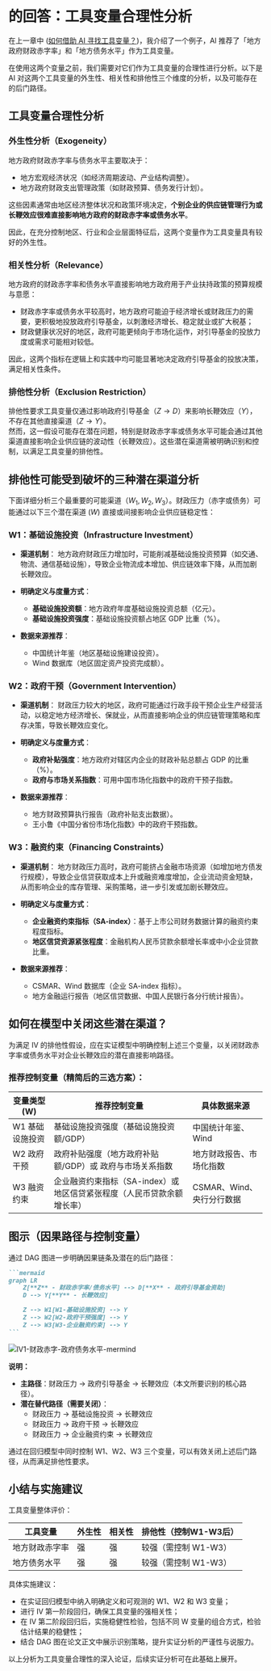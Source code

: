 # 的回答：工具变量合理性分析

在上一章中 ([如何借助 AI 寻找工具变量？](08_findit_IV_example.html))，我介绍了一个例子，AI 推荐了「地方政府财政赤字率」和「地方债务水平」作为工具变量。

在使用这两个变量之前，我们需要对它们作为工具变量的合理性进行分析。以下是 AI 对这两个工具变量的外生性、相关性和排他性三个维度的分析，以及可能存在的后门路径。


## 工具变量合理性分析

### 外生性分析（Exogeneity）

地方政府财政赤字率与债务水平主要取决于：

- 地方宏观经济状况（如经济周期波动、产业结构调整）。
- 地方政府财政支出管理政策（如财政预算、债务发行计划）。

这些因素通常由地区经济整体状况和政策环境决定，**个别企业的供应链管理行为或长鞭效应很难直接影响地方政府的财政赤字率或债务水平**。

因此，在充分控制地区、行业和企业层面特征后，这两个变量作为工具变量具有较好的外生性。

### 相关性分析（Relevance）

地方政府的财政赤字率和债务水平直接影响地方政府用于产业扶持政策的预算规模与意愿：

- 财政赤字率或债务水平较高时，地方政府可能迫于经济增长或财政压力的需要，更积极地投放政府引导基金，以刺激经济增长、稳定就业或扩大税基；
- 财政健康状况好的地区，政府可能更倾向于市场化运作，对引导基金的投放力度或需求可能相对较低。

因此，这两个指标在逻辑上和实践中均可能显著地决定政府引导基金的投放决策，满足相关性条件。

### 排他性分析（Exclusion Restriction）

排他性要求工具变量仅通过影响政府引导基金（$Z \rightarrow D$）来影响长鞭效应（$Y$），不存在其他直接渠道（$Z \rightarrow Y$）。  
然而，这一假设可能存在潜在问题，特别是财政赤字率或债务水平可能会通过其他渠道直接影响企业供应链的波动性（长鞭效应）。这些潜在渠道需被明确识别和控制，以满足工具变量的排他性。


## 排他性可能受到破坏的三种潜在渠道分析

下面详细分析三个最重要的可能渠道（$W_1, W_2, W_3$）。财政压力（赤字或债务）可能通过以下三个潜在渠道 ($W$) 直接或间接影响企业供应链稳定性：

### W1：基础设施投资（Infrastructure Investment）

- **渠道机制**：
  地方政府财政压力增加时，可能削减基础设施投资预算（如交通、物流、通信基础设施），导致企业物流成本增加、供应链效率下降，从而加剧长鞭效应。

- **明确定义与度量方式**：
  - **基础设施投资额**：地方政府年度基础设施投资总额（亿元）。
  - **基础设施投资强度**：基础设施投资额占地区 GDP 比重（%）。

- **数据来源推荐**：
  - 中国统计年鉴（地区基础设施建设投资）。
  - Wind 数据库（地区固定资产投资完成额）。



### W2：政府干预（Government Intervention）

- **渠道机制**：
  财政压力较大的地区，政府可能通过行政手段干预企业生产经营活动，以稳定地方经济增长、保就业，从而直接影响企业的供应链管理策略和库存决策，导致长鞭效应变化。

- **明确定义与度量方式**：
  - **政府补贴强度**：地方政府对辖区内企业的财政补贴总额占 GDP 的比重（%）。
  - **政府与市场关系指数**：可用中国市场化指数中的政府干预子指数。

- **数据来源推荐**：
  - 地方财政预算执行报告（政府补贴支出数据）。
  - 王小鲁《中国分省份市场化指数》中的政府干预指数。



### W3：融资约束（Financing Constraints）

- **渠道机制**：
  地方财政压力高时，政府可能挤占金融市场资源（如增加地方债发行规模），导致企业信贷获取成本上升或融资难度增加，企业流动资金短缺，从而影响企业的库存管理、采购策略，进一步引发或加剧长鞭效应。

- **明确定义与度量方式**：
  - **企业融资约束指标（SA-index）**：基于上市公司财务数据计算的融资约束程度指标。
  - **地区信贷资源紧张程度**：金融机构人民币贷款余额增长率或中小企业贷款比重。

- **数据来源推荐**：
  - CSMAR、Wind 数据库（企业 SA-index 指标）。
  - 地方金融运行报告（地区信贷数据、中国人民银行各分行统计报告）。



## 如何在模型中关闭这些潜在渠道？

为满足 IV 的排他性假设，应在实证模型中明确控制上述三个变量，以关闭财政赤字率或债务水平对企业长鞭效应的潜在直接影响路径。

### 推荐控制变量（精简后的三选方案）：

| 变量类型 (W)    | 推荐控制变量                                                           | 具体数据来源              |
| --------------- | ---------------------------------------------------------------------- | ------------------------- |
| W1 基础设施投资 | 基础设施投资强度（基础设施投资额/GDP）                                 | 中国统计年鉴、Wind        |
| W2 政府干预     | 政府补贴强度（地方政府补贴额/GDP）或 政府与市场关系指数                | 地方财政报告、市场化指数  |
| W3 融资约束     | 企业融资约束指标（SA-index）或地区信贷紧张程度（人民币贷款余额增长率） | CSMAR、Wind、央行分行数据 |



## 图示（因果路径与控制变量）

通过 DAG 图进一步明确因果链条及潜在的后门路径：

````md
```mermaid
graph LR
    Z[**Z** - 财政赤字率/债务水平] --> D[**X** - 政府引导基金资助]
    D --> Y[**Y** - 长鞭效应]

    Z --> W1[W1-基础设施投资] --> Y
    Z --> W2[W2-政府干预强度] --> Y
    Z --> W3[W3-企业融资约束] --> Y
```
````

![IV1-财政赤字-政府债务水平-mermind](https://fig-lianxh.oss-cn-shenzhen.aliyuncs.com/IV1-%E8%B4%A2%E6%94%BF%E8%B5%A4%E5%AD%97-%E6%94%BF%E5%BA%9C%E5%80%BA%E5%8A%A1%E6%B0%B4%E5%B9%B3-mermind.png)

**说明：**

- **主路径**：财政压力 → 政府引导基金 → 长鞭效应（本文所要识别的核心路径）。
- **潜在替代路径（需要关闭）**：
  - 财政压力 → 基础设施投资 → 长鞭效应
  - 财政压力 → 政府干预 → 长鞭效应
  - 财政压力 → 企业融资约束 → 长鞭效应

通过在回归模型中同时控制 W1、W2、W3 三个变量，可以有效关闭上述后门路径，从而满足排他性要求。



## 小结与实施建议

工具变量整体评价：

| 工具变量       | 外生性 | 相关性 | 排他性（控制W1-W3后） |
| -------------- | ------ | ------ | --------------------- |
| 地方财政赤字率 | 强     | 强     | 较强（需控制 W1-W3）  |
| 地方债务水平   | 强     | 强     | 较强（需控制 W1-W3）  |

具体实施建议：

- 在实证回归模型中纳入明确定义和可观测的 W1、W2 和 W3 变量；
- 进行 IV 第一阶段回归，确保工具变量的强相关性；
- 在 IV 第二阶段回归后，实施稳健性检验，包括不同 W 变量的组合方式，检验估计结果的稳健性；
- 结合 DAG 图在论文正文中展示识别策略，提升实证分析的严谨性与说服力。

以上分析为工具变量合理性的深入论证，后续实证分析可在此基础上展开。
